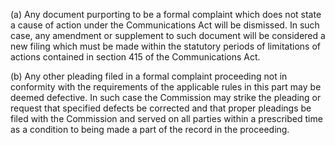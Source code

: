 (a) Any document purporting to be a formal complaint which does not state a cause of action under the Communications Act will be dismissed. In such case, any amendment or supplement to such document will be considered a new filing which must be made within the statutory periods of limitations of actions contained in section 415 of the Communications Act.
                                    

(b) Any other pleading filed in a formal complaint proceeding not in conformity with the requirements of the applicable rules in this part may be deemed defective. In such case the Commission may strike the pleading or request that specified defects be corrected and that proper pleadings be filed with the Commission and served on all parties within a prescribed time as a condition to being made a part of the record in the proceeding.

